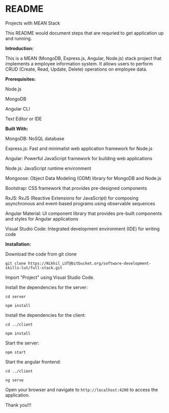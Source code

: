 # README

Projects with MEAN Stack

This README would document steps that are requried to get application up and running.

**Introduction:**

This is a MEAN (MongoDB, Express.js, Angular, Node.js) stack project that implements a employee information system. It allows users to perform CRUD (Create, Read, Update, Delete) operations on employee data.

**Prerequisites:**

Node.js

MongoDB

Angular CLI

Text Editor or IDE

**Built With:**

MongoDB: NoSQL database

Express.js: Fast and minimalist web application framework for Node.js

Angular: Powerful JavaScript framework for building web applications

Node.js: JavaScript runtime environment

Mongoose: Object Data Modeling (ODM) library for MongoDB and Node.js

Bootstrap: CSS framework that provides pre-designed components

RxJS: RxJS (Reactive Extensions for JavaScript) for composing asynchronous and event-based programs using observable sequences

Angular Material: UI component library that provides pre-built components and styles for Angular applications

Visual Studio Code: Integrated development environment (IDE) for writing code

**Installation:**

Download the code from git clone

`git clone https://Nikhil_LUT@bitbucket.org/software-development-skills-lut/full-stack.git`

Import "Project" using Visual Studio Code.

Install the dependencies for the server:

`cd server`

`npm install`

Install the dependencies for the client:

`cd ../client`

`npm install`

Start the server:

`npm start`

Start the angular frontend:

`cd ../client`

`ng serve`

Open your browser and navigate to `http://localhost:4200` to access the application.

Thank you!!!
